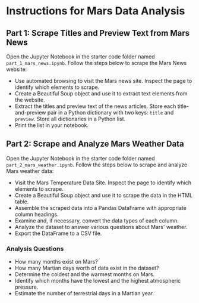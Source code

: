 <!DOCTYPE html>
<body>
    <h1>Instructions for Mars Data Analysis</h1>
    <h2>Part 1: Scrape Titles and Preview Text from Mars News</h2>
    <p>Open the Jupyter Notebook in the starter code folder named <code>part_1_mars_news.ipynb</code>. Follow the steps below to scrape the Mars News website:</p>
    <ul>
        <li>Use automated browsing to visit the Mars news site. Inspect the page to identify which elements to scrape.</li>
        <li>Create a Beautiful Soup object and use it to extract text elements from the website.</li>
        <li>Extract the titles and preview text of the news articles. Store each title-and-preview pair in a Python dictionary with two keys: <code>title</code> and <code>preview</code>. Store all dictionaries in a Python list.</li>
        <li>Print the list in your notebook.</li>
    </ul>
    <h2>Part 2: Scrape and Analyze Mars Weather Data</h2>
    <p>Open the Jupyter Notebook in the starter code folder named <code>part_2_mars_weather.ipynb</code>. Follow the steps below to scrape and analyze Mars weather data:</p>
    <ul>
        <li>Visit the Mars Temperature Data Site. Inspect the page to identify which elements to scrape.</li>
        <li>Create a Beautiful Soup object and use it to scrape the data in the HTML table.</li>
        <li>Assemble the scraped data into a Pandas DataFrame with appropriate column headings.</li>
        <li>Examine and, if necessary, convert the data types of each column.</li>
        <li>Analyze the dataset to answer various questions about Mars' weather.</li>
        <li>Export the DataFrame to a CSV file.</li>
    </ul>
    <h3>Analysis Questions</h3>
    <ul>
        <li>How many months exist on Mars?</li>
        <li>How many Martian days worth of data exist in the dataset?</li>
        <li>Determine the coldest and the warmest months on Mars.</li>
        <li>Identify which months have the lowest and the highest atmospheric pressure.</li>
        <li>Estimate the number of terrestrial days in a Martian year.</li>
    </ul>

</body>
</html>
